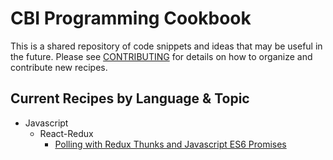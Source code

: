 # CBI Programming Cookbook

This is a shared repository of code snippets and ideas that may be useful in the future. Please see 
[CONTRIBUTING](CONTRIBUTING.md) for details on how to organize and contribute new recipes.

## Current Recipes by Language & Topic

* Javascript
  * React-Redux
    * [Polling with Redux Thunks and Javascript ES6 Promises](javascript/react-redux/polling-with-redux-thunk-and-promises/)

